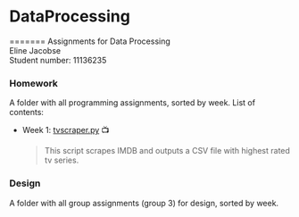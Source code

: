 # DataProcessing
=======
Assignments for Data Processing  
Eline Jacobse  
Student number: 11136235

### Homework
A folder with all programming assignments, sorted by week. List of contents:
* Week 1: [tvscraper.py](https://github.com/ElineJ/DataProcessing/tree/master/Homework/Week-1) :tv:

  > This script scrapes IMDB and outputs a CSV file with highest rated tv series.

### Design
A folder with all group assignments (group 3) for design, sorted by week. 
